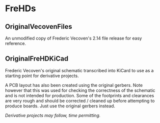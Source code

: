 FreHDs
======

OriginalVecovenFiles
--------------------

An unmodified copy of Frederic Vecoven's 2.14 file release for
easy reference.

OriginalFreHDKiCad
------------------

Frederic Vecoven's original schematic transcribed into KiCard to 
use as a starting point for derivative projects. 

A PCB layout has also been created using the original gerbers. 
Note however that this was used for checking the correctness of the
schematic and is not intended for production. Some of the footprints
and clearances are very rough and should be corrected / cleaned up
before attempting to produce boards. Just use the original gerbers instead.

_Derivative projects may follow, time permitting._
